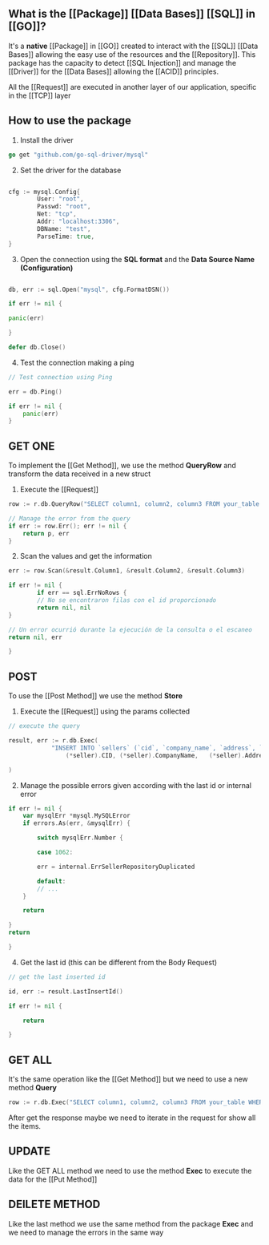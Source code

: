 
## What is the [[Package]] [[Data Bases]] [[SQL]] in [[GO]]?

It's a **native** [[Package]] in [[GO]] created to interact with the [[SQL]] [[Data Bases]] allowing the easy use of the resources and the [[Repository]]. This package has the capacity to detect [[SQL Injection]] and manage the [[Driver]] for the [[Data Bases]] allowing the [[ACID]] principles.

All the [[Request]] are executed in another layer of our application, specific in the [[TCP]] layer

## How to use the package

1. Install the driver

```go
go get "github.com/go-sql-driver/mysql"
```

2. Set the driver for the database

```Go

cfg := mysql.Config{
		User: "root",
		Passwd: "root",
		Net: "tcp",
		Addr: "localhost:3306",
		DBName: "test",
		ParseTime: true,
}
```

3. Open the connection using the **SQL format** and the **Data Source Name (Configuration)**

```Go

db, err := sql.Open("mysql", cfg.FormatDSN())

if err != nil {

panic(err)

}

defer db.Close()
```

4. Test the connection making a ping
```Go
// Test connection using Ping

err = db.Ping()

if err != nil {
	panic(err)
}
```

## GET ONE

To implement the [[Get Method]], we use the method **QueryRow** and transform the data received in a new struct

1. Execute the [[Request]]
```go
row := r.db.QueryRow("SELECT column1, column2, column3 FROM your_table WHERE id = ?", id)

// Manage the error from the query
if err := row.Err(); err != nil {
	return p, err
}
```
2. Scan the values and get the information

```Go
err := row.Scan(&result.Column1, &result.Column2, &result.Column3)

if err != nil {
		if err == sql.ErrNoRows {
		// No se encontraron filas con el id proporcionado
		return nil, nil
}

// Un error ocurrió durante la ejecución de la consulta o el escaneo
return nil, err

}
```

## POST

To use the [[Post Method]] we use the method **Store**
1. Execute the [[Request]] using the params collected

```Go
// execute the query

result, err := r.db.Exec(
			"INSERT INTO `sellers` (`cid`, `company_name`, `address`, `telephone`) VALUES (?, ?, ?, ?)",
				(*seller).CID, (*seller).CompanyName,   (*seller).Address, (*seller).Telephone,

)

```

2. Manage the possible errors given according with the last id or internal error
```Go
if err != nil {
	var mysqlErr *mysql.MySQLError
	if errors.As(err, &mysqlErr) {

		switch mysqlErr.Number {

		case 1062:

		err = internal.ErrSellerRepositoryDuplicated

		default:
		// ...
	}

	return

}
return

}

```
4. Get the last id (this can be different from the Body Request)

```Go
// get the last inserted id

id, err := result.LastInsertId()

if err != nil {

	return

}
```

## GET ALL

It's the same operation like the [[Get Method]] but we need to use a new method **Query**
```Go
row := r.db.Exec("SELECT column1, column2, column3 FROM your_table WHERE id = ?", id)
```

After get the response maybe we need to iterate in the request for show all the items.

## UPDATE

Like the GET ALL method we need to use the method **Exec** to execute the data for the [[Put Method]]


## DElLETE METHOD

Like the last method we use the same method from the package **Exec** and we need to manage the errors in the same way
